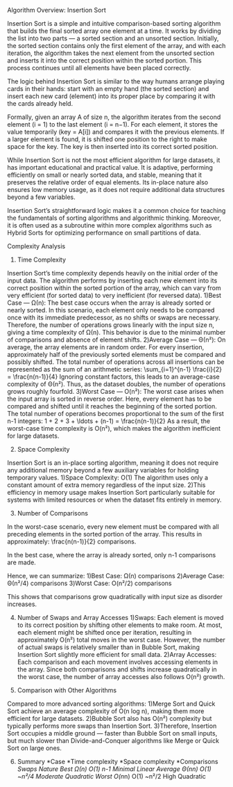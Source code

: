 Algorithm Overview: Insertion Sort

Insertion Sort is a simple and intuitive comparison-based sorting algorithm that builds the final sorted array one element at a time. It works by dividing the list into two parts — a sorted section and an unsorted section. Initially, the sorted section contains only the first element of the array, and with each iteration, the algorithm takes the next element from the unsorted section and inserts it into the correct position within the sorted portion. This process continues until all elements have been placed correctly.

The logic behind Insertion Sort is similar to the way humans arrange playing cards in their hands: start with an empty hand (the sorted section) and insert each new card (element) into its proper place by comparing it with the cards already held.

Formally, given an array A of size n, the algorithm iterates from the second element (i = 1) to the last element (i = n−1). For each element, it stores the value temporarily (key = A[i]) and compares it with the previous elements. If a larger element is found, it is shifted one position to the right to make space for the key. The key is then inserted into its correct sorted position.

While Insertion Sort is not the most efficient algorithm for large datasets, it has important educational and practical value. It is adaptive, performing efficiently on small or nearly sorted data, and stable, meaning that it preserves the relative order of equal elements. Its in-place nature also ensures low memory usage, as it does not require additional data structures beyond a few variables.

Insertion Sort’s straightforward logic makes it a common choice for teaching the fundamentals of sorting algorithms and algorithmic thinking. Moreover, it is often used as a subroutine within more complex algorithms such as Hybrid Sorts for optimizing performance on small partitions of data.

Complexity Analysis

1. Time Complexity

Insertion Sort’s time complexity depends heavily on the initial order of the input data. The algorithm performs by inserting each new element into its correct position within the sorted portion of the array, which can vary from very efficient (for sorted data) to very inefficient (for reversed data).
	1)Best Case — Ω(n):
The best case occurs when the array is already sorted or nearly sorted. In this scenario, each element only needs to be compared once with its immediate predecessor, as no shifts or swaps are necessary. Therefore, the number of operations grows linearly with the input size n, giving a time complexity of Ω(n). This behavior is due to the minimal number of comparisons and absence of element shifts.
	2)Average Case — Θ(n²):
On average, the array elements are in random order. For every insertion, approximately half of the previously sorted elements must be compared and possibly shifted. The total number of operations across all insertions can be represented as the sum of an arithmetic series:
\sum_{i=1}^{n-1} \frac{i}{2} = \frac{n(n-1)}{4}
Ignoring constant factors, this leads to an average-case complexity of Θ(n²). Thus, as the dataset doubles, the number of operations grows roughly fourfold.
	3)Worst Case — O(n²):
The worst case arises when the input array is sorted in reverse order. Here, every element has to be compared and shifted until it reaches the beginning of the sorted portion. The total number of operations becomes proportional to the sum of the first n-1 integers:
1 + 2 + 3 + \ldots + (n-1) = \frac{n(n-1)}{2}
As a result, the worst-case time complexity is O(n²), which makes the algorithm inefficient for large datasets.


2. Space Complexity

Insertion Sort is an in-place sorting algorithm, meaning it does not require any additional memory beyond a few auxiliary variables for holding temporary values.
	1)Space Complexity: O(1)
The algorithm uses only a constant amount of extra memory regardless of the input size.
	2)This efficiency in memory usage makes Insertion Sort particularly suitable for systems with limited resources or when the dataset fits entirely in memory.


3. Number of Comparisons

In the worst-case scenario, every new element must be compared with all preceding elements in the sorted portion of the array. This results in approximately:
\frac{n(n-1)}{2}
comparisons.

In the best case, where the array is already sorted, only n-1 comparisons are made.

Hence, we can summarize:
	1)Best Case: Ω(n) comparisons
	2)Average Case: Θ(n²/4) comparisons
	3)Worst Case: O(n²/2) comparisons

This shows that comparisons grow quadratically with input size as disorder increases.


4. Number of Swaps and Array Accesses
  1)Swaps:
Each element is moved to its correct position by shifting other elements to make room. At most, each element might be shifted once per iteration, resulting in approximately O(n²) total moves in the worst case. However, the number of actual swaps is relatively smaller than in Bubble Sort, making Insertion Sort slightly more efficient for small data.
	2)Array Accesses:
Each comparison and each movement involves accessing elements in the array. Since both comparisons and shifts increase quadratically in the worst case, the number of array accesses also follows O(n²) growth.


5. Comparison with Other Algorithms

Compared to more advanced sorting algorithms:
	1)Merge Sort and Quick Sort achieve an average complexity of O(n log n), making them more efficient for large datasets.
	2)Bubble Sort also has O(n²) complexity but typically performs more swaps than Insertion Sort.
	3)Therefore, Insertion Sort occupies a middle ground — faster than Bubble Sort on small inputs, but much slower than Divide-and-Conquer algorithms like Merge or Quick Sort on large ones.

6. Summary
*Case        *Time complexity     *Space complexity    *Comparisons    *Swaps     *Nature
Best           Ω(n)                   O(1)               n-1           Minimal     Linear 
Average        Θ(n*n)                 O(1)              ~n²/4          Moderate    Quadratic
Worst          O(n*n)                 O(1)              ~n²/2          High        Quadratic
 
